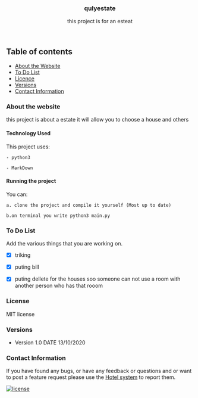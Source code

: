 <p align="center">
  <a href="https://github.com/yourUserName/YourProjectName">
  </a>
  <h3 align="center">qulyestate</h3>

  <p align="center">
    this project is for an esteat
    </p>
</p>

<br>


## Table of contents
- [About the Website](#about-the-website)
- [To Do List](#to-do-list)
- [Licence](#license)
- [Versions](#versions)
- [Contact Information](#contact-information)



### About the website

this project is about a estate it will allow you to choose a house and others
#### Technology Used
This project uses:

    - python3
    
    - MarkDown

#### Running the project

You can:

    a. clone the project and compile it yourself (Most up to date)
    
    b.on terminal you write python3 main.py

### To Do List

Add the various things that you are working on. 

- [x] triking
- [x] puting bill
- [x] puting dellete for the houses soo someone can not use a room with another person who has that rooom






### License
MIT license

### Versions
* Version 1.0  DATE 13/10/2020



### Contact Information

If you have found any bugs, or have any feedback or questions and or want to post a feature request please use the [Hotel system](https://github.com/mallimuondu/Hotel-system/issues) to report them.


[![license](https://img.shields.io/github/license/mashape/apistatus.svg?style=for-the-badge)](https://github.com/tamzi/ReadMe-MasterTemplates/blob/master/LICENSE)
